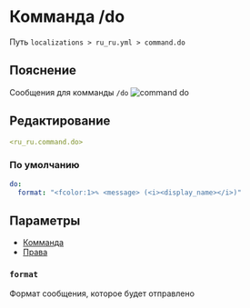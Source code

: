 # Комманда /do
Путь `localizations > ru_ru.yml > command.do`

## Пояснение
Сообщения для комманды `/do`
![command do](/commanddo.png)

## Редактирование
```yaml
<ru_ru.command.do>
```

### По умолчанию
```yaml
do:
  format: "<fcolor:1>✎ <message> (<i><display_name></i>)"
```

## Параметры

- [Комманда](/docs/command/do/)
- [Права](/docs/permission/command/do/)

### `format`

Формат сообщения, которое будет отправлено

